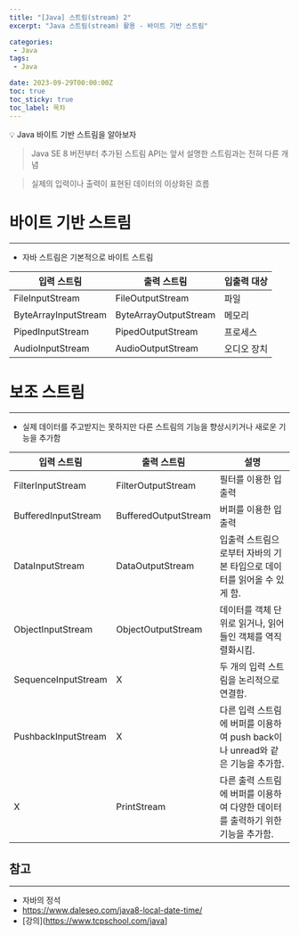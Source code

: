 ```yaml
---
title: "[Java] 스트림(stream) 2"
excerpt: "Java 스트림(stream) 활용 - 바이트 기반 스트림"

categories:
 - Java
tags:
 - Java

date: 2023-09-29T00:00:00Z
toc: true
toc_sticky: true
toc_label: 목차
---
```

<aside>
💡 Java 바이트 기반 스트림을 알아보자
</aside>

> Java SE 8 버전부터 추가된 스트림 API는 앞서 설명한 스트림과는 전혀 다른 개념

> 실제의 입력이나 출력이 표현된 데이터의 이상화된 흐름


# **바이트 기반 스트림**

---

- 자바 스트림은 기본적으로 바이트 스트림

| 입력 스트림 | 출력 스트림 | 입출력 대상 |
| --- | --- | --- |
| FileInputStream | FileOutputStream | 파일 |
| ByteArrayInputStream | ByteArrayOutputStream | 메모리 |
| PipedInputStream | PipedOutputStream | 프로세스 |
| AudioInputStream | AudioOutputStream | 오디오 장치 |

# 보조 스트림

---

- 실제 데이터를 주고받지는 못하지만 다른 스트림의 기능을 향상시키거나 새로운 기능을 추가함

| 입력 스트림 | 출력 스트림 | 설명 |
| --- | --- | --- |
| FilterInputStream | FilterOutputStream | 필터를 이용한 입출력 |
| BufferedInputStream | BufferedOutputStream | 버퍼를 이용한 입출력 |
| DataInputStream | DataOutputStream | 입출력 스트림으로부터 자바의 기본 타입으로 데이터를 읽어올 수 있게 함. |
| ObjectInputStream | ObjectOutputStream | 데이터를 객체 단위로 읽거나, 읽어 들인 객체를 역직렬화시킴. |
| SequenceInputStream | X | 두 개의 입력 스트림을 논리적으로 연결함. |
| PushbackInputStream | X | 다른 입력 스트림에 버퍼를 이용하여 push back이나 unread와 같은 기능을 추가함. |
| X | PrintStream | 다른 출력 스트림에 버퍼를 이용하여 다양한 데이터를 출력하기 위한 기능을 추가함. |



## 참고

---

- 자바의 정석
- https://www.daleseo.com/java8-local-date-time/
- [강의](https://www.tcpschool.com/java]